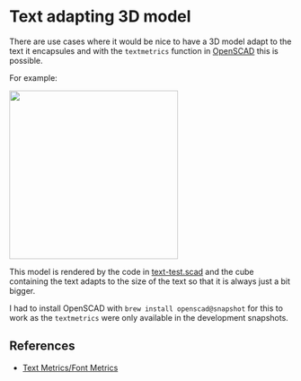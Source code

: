 # Text adapting 3D model

There are use cases where it would be nice to have a 3D model adapt to the text it encapsules and with the `textmetrics` function in [OpenSCAD](https://openscad.org/) this is possible.

For example:

<image src="./Screenshot 2024-09-07 at 07.29.58.png" width="300" />

This model is rendered by the code in [text-test.scad](./text-test.scad) and the cube containing the text adapts to the size of the text so that it is always just a bit bigger.

I had to install OpenSCAD with `brew install openscad@snapshot` for this to work as the `textmetrics` were only available in the development snapshots.

## References
* [Text Metrics/Font Metrics](https://en.wikibooks.org/wiki/OpenSCAD_User_Manual/WIP#Text_Metrics_/_Font_Metrics)